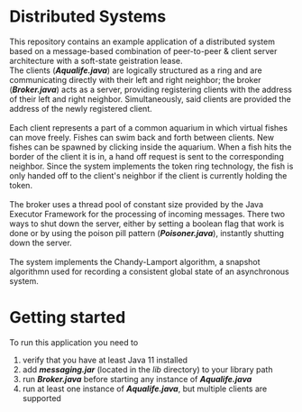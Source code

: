 <h1>Distributed Systems</h1>

This repository contains an example application of a distributed system based on a message-based combination of peer-to-peer & client server architecture with a soft-state geistration lease. <br>
The clients (<i><strong>Aqualife.java</strong></i>) are logically
structured as a ring and are communicating directly with their left and right neighbor; 
the broker (<i><strong>Broker.java</strong></i>) acts as a server, providing registering clients 
with the address of their left and right neighbor. Simultaneously, said clients are provided the 
address of the newly registered client.<br><br>
Each client represents a part of a common aquarium in which virtual fishes can move freely.
Fishes can swim back and forth between clients. New fishes can be spawned by clicking inside the aquarium.
When a fish hits the border of the client it is in, a hand off request is sent to the corresponding neighbor.
Since the system implements the token ring technology, the fish is only handed off to the client's neighbor 
if the client is currently holding the token. <br><br>
The broker uses a thread pool of constant size provided by the Java Executor Framework for the processing of incoming messages. There two ways to shut down the server, either by setting a boolean flag that work is done or by using the poison pill pattern (<i><strong>Poisoner.java</strong></i>), instantly shutting down the server.<br><br>
The system implements the Chandy-Lamport algorithm, a snapshot algorithmn used for recording a consistent 
global state of an asynchronous system.

<h1>Getting started</h1>
To run this application you need to
<ol>
<li>verify that you have at least Java 11 installed</li>
<li>add <i><strong>messaging.jar</strong></i> (located in the <i>lib</i> directory) to your library path</li>
<li>run <i><strong>Broker.java</strong></i> before starting any instance of <i><strong>Aqualife.java</strong></i></li>
<li>run at least one instance of <i><strong>Aqualife.java</strong></i>, but multiple clients are supported</li>
</ol>
